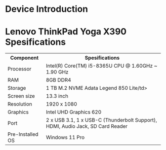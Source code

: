 <!DOCTYPE html>
<html lang="en-us">
<head>
    <meta charset="UTF-8">
    <meta name="viewport" content="width=device-width, initial-scale=1.0">
    <h1>Device Introduction</h1>
</head>
<body>
    <h1>Lenovo ThinkPad Yoga X390 Spesifications</h1>
    <table>
        <tr>
            <th>Component</th>
            <th>Spesifications</th>
        </tr>
        <tr>
            <td>Processor</td>
            <td>Intel(R) Core(TM) i5-8365U CPU @ 1.60GHz ~ 1.90 GHz</td>
        </tr>
        <tr>
            <td>RAM</td>
            <td>8GB DDR4</td>
        </tr>
        <tr>
            <td>Storage</td>
            <td>1 TB M.2 NVME Adata Legend 850 Lite/td>
        </tr>
        <tr>
            <td>Screen size</td>
            <td>13.3 inch</td>
        </tr>
        <tr>
          <td>Resolution</td>
          <td>1920 x 1080</td>
        </tr>
        <tr>
            <td>Graphics</td>
            <td>Intel UHD Graphics 620</td>
        </tr>
        <tr>
            <td>Port</td>
            <td>2 x USB 3.1, 1 x USB-C (Thunderbolt Support), HDMI, Audio Jack, SD Card Reader</td>
        </tr>
        <tr>
            <td>Pre-Installed OS</td>
            <td>Windows 11 Pro</td>
        </tr>
    </table>
</body>
</html>
